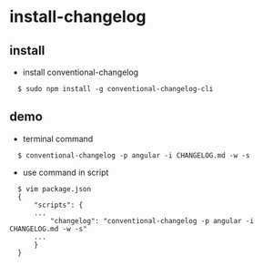 install-changelog
=================


## install

* install conventional-changelog

```
  $ sudo npm install -g conventional-changelog-cli
```




## demo

* terminal command

```
  $ conventional-changelog -p angular -i CHANGELOG.md -w -s
```

* use command in script

```
  $ vim package.json
  {
      "scripts": {
      ...
          "changelog": "conventional-changelog -p angular -i CHANGELOG.md -w -s"
      ...
      }
  }
```


